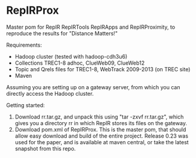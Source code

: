RepIRProx
=========

Master pom for RepIR RepIRTools RepIRApps and RepIRProximity, to reproduce the results for "Distance Matters!"

Requirements:
- Hadoop cluster (tested with hadoop-cdh3u6)
- Collections TREC1-8 adhoc, ClueWeb09, ClueWeb12
- Topic and Qrels files for TREC1-8, WebTrack 2009-2013 (on TREC site)
- Maven

Assuming you are setting up on a gateway server, from which you can directly access the Hadoop cluster.

Getting started:

1. Download rr.tar.gz, and unpack this using "tar -zxvf rr.tar.gz", which gives you a directory rr in which RepIR stores its files on the gateway.
2. Download pom.xml of RepIRProx. This is the master pom, that should allow easy download and build of the entire project. Release 0.23 was used for the paper, and is available at maven central, or take the latest snapshot from this repo.
